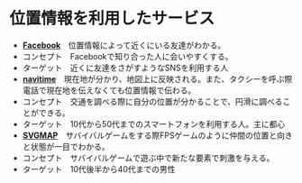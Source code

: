 # 位置情報を利用したサービス
* **[Facebook](https://ja-jp.facebook.com/)**　位置情報によって近くにいる友達がわかる。
 * コンセプト　Facebookで知り合った人に会いやすくする。
 * ターゲット　近くに友達をさがすようなSNSを利用する人
* **[navitime](https://www.navitime.co.jp/)**　現在地が分かり、地図上に反映される。また、タクシーを呼ぶ際電話で現在地を伝えなくても位置情報で伝わる。
 * コンセプト　交通を調べる際に自分の位置が分かることで、円滑に調べることができる。
 * ターゲット　10代から50代までのスマートフォンを利用する人。主に都心
* **[SVGMAP](http://svg-map.jp/)**　サバイバルゲームをする際FPSゲームのように仲間の位置と向きと状態が一目でわかる。
 * コンセプト　サバイバルゲームで遊ぶ中で新たな要素で刺激を与える。
 * ターゲット　10代後半から40代までの男性
